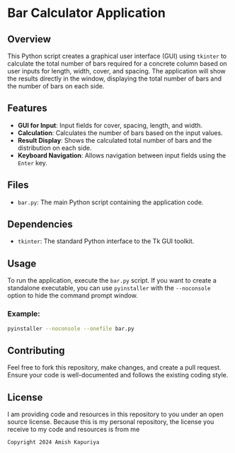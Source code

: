 # Bar Calculator Application

## Overview
This Python script creates a graphical user interface (GUI) using `tkinter` to calculate the total number of bars required for a concrete column based on user inputs for length, width, cover, and spacing. The application will show the results directly in the window, displaying the total number of bars and the number of bars on each side.

## Features
- **GUI for Input**: Input fields for cover, spacing, length, and width.
- **Calculation**: Calculates the number of bars based on the input values.
- **Result Display**: Shows the calculated total number of bars and the distribution on each side.
- **Keyboard Navigation**: Allows navigation between input fields using the `Enter` key.

## Files
- `bar.py`: The main Python script containing the application code.

## Dependencies
- `tkinter`: The standard Python interface to the Tk GUI toolkit.

## Usage
To run the application, execute the `bar.py` script. If you want to create a standalone executable, you can use `pyinstaller` with the `--noconsole` option to hide the command prompt window.

### Example:
```sh
pyinstaller --noconsole --onefile bar.py
```
## Contributing
Feel free to fork this repository, make changes, and create a pull request. Ensure your code is well-documented and follows the existing coding style.

## License
I am providing code and resources in this repository to you under an open source license. Because this is my personal repository, the license you receive to my code and resources is from me
```sh
Copyright 2024 Amish Kapuriya
